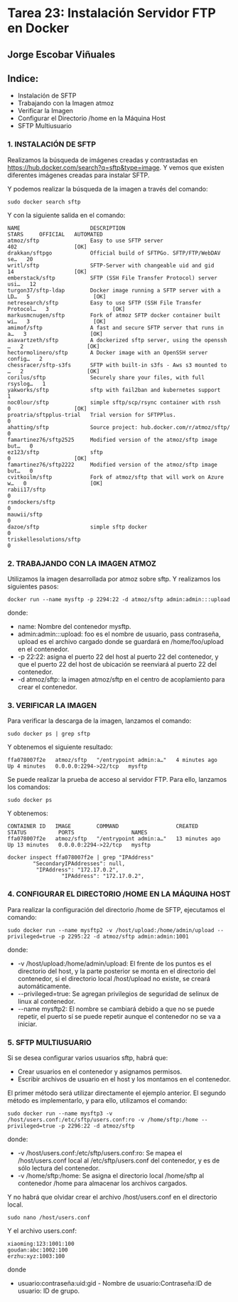 # Tarea 23: Instalación Servidor FTP en Docker

  ## Jorge Escobar Viñuales

  ## Indice:
 - Instalación de SFTP
 - Trabajando con la Imagen atmoz
 - Verificar la Imagen
 - Configurar el Directorio /home en la Máquina Host
 - SFTP Multiusuario

 ### 1. INSTALACIÓN DE SFTP

Realizamos la búsqueda de imágenes creadas y contrastadas en https://hub.docker.com/search?q=sftp&type=image. Y vemos que existen diferentes imágenes creadas para instalar SFTP.

Y podemos realizar la búsqueda de la imagen a través del comando:

    sudo docker search sftp

Y con la siguiente salida en el comando:

    NAME                      DESCRIPTION                                     STARS     OFFICIAL   AUTOMATED
    atmoz/sftp                Easy to use SFTP server                         402                  [OK]
    drakkan/sftpgo            Official build of SFTPGo. SFTP/FTP/WebDAV se…   20                   
    writl/sftp                SFTP-Server with changeable uid and gid         14                   [OK]
    emberstack/sftp           SFTP (SSH File Transfer Protocol) server usi…   12                   
    turgon37/sftp-ldap        Docker image running a SFTP server with a LD…   5                    [OK]
    netresearch/sftp          Easy to use SFTP (SSH File Transfer Protocol…   3                    [OK]
    markusmcnugen/sftp        Fork of atmoz SFTP docker container built wi…   3                    [OK]
    amimof/sftp               A fast and secure SFTP server that runs in a…   3                    [OK]
    asavartzeth/sftp          A dockerized sftp server, using the openssh …   2                    [OK]
    hectormolinero/sftp       A Docker image with an OpenSSH server config…   2                    
    chessracer/sftp-s3fs      SFTP with built-in s3fs - Aws s3 mounted to …   2                    [OK]
    corilus/sftp              Securely share your files, with full rsyslog…   1                    
    yakworks/sftp             sftp with fail2ban and kubernetes support       1                    
    noc0lour/sftp             simple sftp/scp/rsync container with rssh       0                    [OK]
    proatria/sftpplus-trial   Trial version for SFTPPlus.                     0                    
    ahatting/sftp             Source project: hub.docker.com/r/atmoz/sftp/    0                    
    famartinez76/sftp2525     Modified version of the atmoz/sftp image but…   0                    
    ez123/sftp                sftp                                            0                    [OK]
    famartinez76/sftp2222     Modified version of the atmoz/sftp image but…   0                    
    cvitkoilm/sftp            Fork of atmoz/sftp that will work on Azure w…   0                    [OK]
    rabii17/sftp                                                              0                    
    rsmdockers/sftp                                                           0                    
    mauwii/sftp                                                               0                    
    dazoe/sftp                simple sftp docker                              0                    
    triskellesolutions/sftp                                                   0           


 ### 2. TRABAJANDO CON LA IMAGEN ATMOZ

Utilizamos la imagen desarrollada por atmoz sobre sftp. Y realizamos los siguientes pasos:

    docker run --name mysftp -p 2294:22 -d atmoz/sftp admin:admin:::upload

donde:

- name: Nombre del contenedor mysftp.
- admin:admin:::upload: foo es el nombre de usuario, pass contraseña, upload es el archivo cargado donde se guardará en /home/foo/upload en el contenedor.
- -p 22:22: asigna el puerto 22 del host al puerto 22 del contenedor, y que el puerto 22 del host de ubicación se reenviará al puerto 22 del contenedor.
- -d atmoz/sftp: la imagen atmoz/sftp en el centro de acoplamiento para crear el contenedor.


 ### 3. VERIFICAR LA IMAGEN

Para verificar la descarga de la imagen, lanzamos el comando:

    sudo docker ps | grep sftp

Y obtenemos el siguiente resultado:

    ffa078007f2e   atmoz/sftp   "/entrypoint admin:a…"   4 minutes ago   Up 4 minutes   0.0.0.0:2294->22/tcp   mysftp

Se puede realizar la prueba de acceso al servidor FTP. Para ello, lanzamos los comandos:

    sudo docker ps

Y obtenemos:

    CONTAINER ID   IMAGE        COMMAND                  CREATED          STATUS          PORTS                  NAMES
    ffa078007f2e   atmoz/sftp   "/entrypoint admin:a…"   13 minutes ago   Up 13 minutes   0.0.0.0:2294->22/tcp   mysftp

    docker inspect ffa078007f2e | grep "IPAddress"
            "SecondaryIPAddresses": null,
             "IPAddress": "172.17.0.2",
                     "IPAddress": "172.17.0.2",


 ### 4. CONFIGURAR EL DIRECTORIO /HOME EN LA MÁQUINA HOST

Para realizar la configuración del directorio /home de SFTP, ejecutamos el comando:

    sudo docker run --name mysftp2 -v /host/upload:/home/admin/upload --privileged=true -p 2295:22 -d atmoz/sftp admin:admin:1001

donde:

- -v /host/upload:/home/admin/upload: El frente de los puntos es el directorio del host, y la parte posterior se monta en el directorio del contenedor, si el directorio local /host/upload no existe, se creará automáticamente.
- --privileged=true: Se agregan privilegios de seguridad de selinux de linux al contenedor.
- --name mysftp2: El nombre se cambiará debido a que no se puede repetir, el puerto sí se puede repetir aunque el contenedor no se va a iniciar.


 ### 5. SFTP MULTIUSUARIO

Si se desea configurar varios usuarios sftp, habrá que:

- Crear usuarios en el contenedor y asignamos permisos.
- Escribir archivos de usuario en el host y los montamos en el contenedor.

El primer método será utilizar directamente el ejemplo anterior.
El segundo método es implementarlo, y para ello, utilizamos el comando:

    sudo docker run --name mysftp3 -v /host/users.conf:/etc/sftp/users.conf:ro -v /home/sftp:/home --privileged=true -p 2296:22 -d atmoz/sftp

donde:

- -v /host/users.conf:/etc/sftp/users.conf:ro: Se mapea el /host/users.conf local al /etc/sftp/users.conf del contenedor, y es de sólo lectura del contenedor.
- -v /home/sftp:/home: Se asigna el directorio local /home/sftp al contenedor /home para almacenar los archivos cargados.

Y no habrá que olvidar crear el archivo /host/users.conf en el directorio local.

    sudo nano /host/users.conf

Y el archivo users.conf:

    xiaoming:123:1001:100
    goudan:abc:1002:100
    erzhu:xyz:1003:100

donde 
- usuario:contraseña:uid:gid - Nombre de usuario:Contraseña:ID de usuario: ID de grupo.
